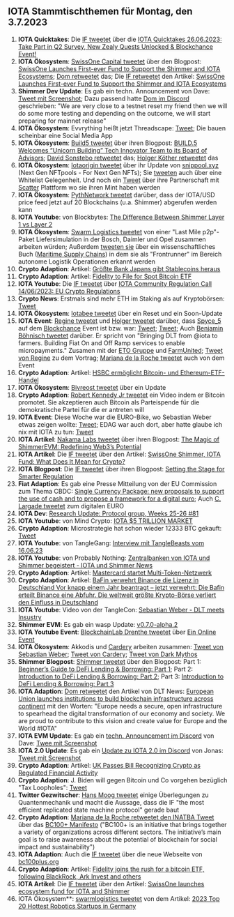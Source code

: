 ## IOTA Stammtischthemen für Montag, den 3.7.2023

1. **IOTA Quicktakes**: Die [IF tweetet](https://twitter.com/iota/status/1673254903832096769?s=20) über die [IOTA Quicktakes 26.06.2023: Take Part in Q2 Survey, New Zealy Quests Unlocked & Blockchance Event!](https://www.youtube.com/watch?v=QXPMVmsCBu8)
2. **IOTA Ökosystem**: [SwissOne Capital tweetet](https://twitter.com/Swissonecapital/status/1673677555235278849?s=20) über den Blogpost: [SwissOne Launches First-ever Fund to Support the Shimmer and IOTA Ecosystems](https://www.prunderground.com/swissone-launches-first-ever-fund-to-support-the-shimmer-and-iota-ecosystems/00311351/); [Dom retweetet](https://twitter.com/DomSchiener/status/1673729851323301896?s=20) das; Die [IF retweetet](https://twitter.com/iota/status/1674357039844163585?s=20) den Artikel: [SwissOne Launches First-ever Fund to Support the Shimmer and IOTA Ecosystems](https://seekingalpha.com/pr/19380492-swissone-launches-first-ever-fund-to-support-shimmer-and-iota-ecosystems)
3. **Shimmer Dev Update**: Es gab ein techn. Announcement von Dave: [Tweet mit Screenshot](https://twitter.com/Vrom14286662/status/1673715411123073025?s=20); Dazu passend hatte [Dom im Discord](https://discord.com/channels/397872799483428865/397872799483428867/1123188939101061130) geschrieben: "We are very close to a testnet reset my friend  then we will do some more testing and depending on the outcome, we will start preparing for mainnet release"
4. **IOTA Ökosystem**: Evvrything heißt jetzt Threadscape: [Tweet](https://twitter.com/7hreadscape/status/1673683927658012673?s=20); Die bauen scheinbar eine Social Media App
5. **IOTA Ökosystem**: [Build5 tweetet](https://twitter.com/build5tech/status/1673567947128979459?s=20) über ihren Blogpost: [BUILD.5 Welcomes “Unicorn Building” Tech Innovator Team to its Board of Advisors](https://build5.com/blog/unicorn-building/); [David Sonstebo retweetet](https://twitter.com/DavidSonstebo/status/1663469885257555968?s=20) das; [Holger Köther retweetet](https://twitter.com/HolgerKoether/status/1663454777781436416?s=20) das
6. **IOTA Ökosystem**: [Iotaorigin tweetet](https://twitter.com/snippool/status/1673758017198628877?s=20) über ihr Update von [snippool.xyz](https://www.snippool.xyz/) (Next Gen NFTpools - For Next Gen NFTs); Sie [tweeten](https://twitter.com/snippool/status/1673632741257084928?s=20) auch über eine Whitelist Gelegenheit. Und noch ein [Tweet](https://twitter.com/snippool/status/1674683955809857536?s=20) über ihre Partnerschaft mit [Scatter](https://twitter.com/scatter_art) Plattform wo sie ihren Mint haben werden
7. **IOTA Ökosystem**: [PythNetwork tweetet](https://twitter.com/PythNetwork/status/1673330560163360768?s=20) darüber, dass der IOTA/USD price feed jetzt auf 20 Blockchains (u.a. Shimmer) abgerufen werden kann
8. **IOTA Youtube**: von Blockbytes: [The Difference Between Shimmer Layer 1 vs Layer 2](https://www.youtube.com/watch?v=Ml3fAq6g62o)
9. **IOTA Ökosystem**: [Swarm Logistics tweetet](https://twitter.com/SwarmLogistics/status/1673313832196886530?s=20) von einer "Last Mile p2p"-Paket Liefersimulation in der Bosch, Daimler und Opel zusammen arbeiten würden; Außerdem [tweeten sie](https://twitter.com/SwarmLogistics/status/1673741531465891846?s=20) über ein wissenschaftliches Buch ([Maritime Supply Chains](https://www.sciencedirect.com/book/9780128184219/maritime-supply-chains)) in dem sie als "Frontrunner" im Bereich autonome Logistik Operationen erkannt werden
10. **Crypto Adaption**: Artikel: [Größte Bank Japans gibt Stablecoins heraus](https://bitcoinblog.de/2023/06/27/groesste-bank-japans-gibt-stablecoins-heraus/)
11. **Crypto Adaption**: Artikel: [Fidelity to File for Spot Bitcoin ETF](https://watcher.guru/news/fidelity-to-file-for-spot-bitcoin-etf)
12. **IOTA Youtube**: Die [IF tweetet](https://twitter.com/iota/status/1673783265994371076?s=20) über [IOTA Community Regulation Call 14/06/2023: EU Crypto Regulations](https://www.youtube.com/watch?v=VfRp89KBbRI)
13. **Crypto News**: Erstmals sind mehr ETH im Staking als auf Kryptobörsen: [Tweet](https://twitter.com/LeonWaidmann/status/1673663555772596226?s=20)
14. **IOTA Ökosystem**: [Iotabee tweetet](https://twitter.com/iotabee/status/1673584937306320898?s=20) über ein Reset und ein Soon-Update
15. **IOTA Event**: [Regine tweetet](https://twitter.com/Energine/status/1673301015167131650?s=20) und [Holger tweetet](https://twitter.com/HolgerKoether/status/1673745656018771968?s=20) darüber, dass [Spyce_5](https://twitter.com/SPYCE_5) auf dem [Blockchance](https://twitter.com/Blockchance_) Event ist bzw. war: [Tweet](https://twitter.com/Energine/status/1674346073567928321?s=20); [Tweet](https://twitter.com/Energine/status/1674424623449112579?s=20); Auch [Benjamin Böhnisch tweetet](https://twitter.com/BenBoenisch/status/1674699046185828352?s=20) darüber. Er spricht von "Bringing DLT from @iota to farmers. Building Fiat On and Off Ramp services to enable micropayments." Zusamen mit der [ETO Gruppe](https://twitter.com/EtoGruppe) und [FarmUnited](https://twitter.com/farmunited_GmbH); [Tweet von Regine](https://twitter.com/Energine/status/1674695964685225984?s=20) zu dem Vortrag; [Mariana de la Roche tweetet](https://twitter.com/Marianadlrw/status/1674724946960891905?s=20) auch von dem Event
16. **Crypto Adaption**: Artikel: [HSBC ermöglicht Bitcoin- und Ethereum-ETF-Handel](https://www.btc-echo.de/schlagzeilen/bitcoin-und-co-hsbc-ermoeglicht-handel-mit-krypto-etfs-166633/)
17. **IOTA Ökosystem**: [Bivreost tweetet](https://twitter.com/bivreost/status/1673444857602293761?s=20) über ein Update
18. **Crypto Adaption**: [Robert Kennedy Jr tweetet](https://twitter.com/RobertKennedyJr/status/1673812201457479681?s=20) ein Video indem er Bitcoin promotet. Sie akzeptieren auch Bitcoin als Parteispende für die demokratische Partei für die er antreten will
19. **IOTA Event**: Diese Woche war die EURO-Bike, wo Sebastian Weber etwas zeigen wollte: [Tweet](https://twitter.com/Sebasti65365174/status/1671388303633907712?s=20); EDAG war auch dort, aber hatte glaube ich nix mit IOTA zu tun: [Tweet](https://twitter.com/EDAGGroup/status/1672214192227532802?s=20)
20. **IOTA Artikel**: [Nakama Labs tweetet](https://twitter.com/Nakama_Labs/status/1673956259006144513?s=20) über ihren Blogpost: [The Magic of ShimmerEVM: Redefining Web3’s Potential](https://medium.com/@NakamaLabs/the-magic-of-shimmerevm-redefining-web3s-potential-b0c0be3149c4)
21. **IOTA Artikel**: Die [IF tweetet](https://twitter.com/iota/status/1673994656344858625?s=20) über den Artikel: [SwissOne Shimmer, IOTA Fund: What Does It Mean for Crypto?](https://dailycoin.com/swissone-shimmer-iota-fund-what-it-mean-for-crypto/)
22. **IOTA Blogpost**: Die [IF tweetet](https://twitter.com/iota/status/1674039964823166977?s=20) über ihren Blogpost: [Setting the Stage for Smarter Regulation](https://blog.iota.org/setting-the-stage-for-smarter-regulation/)
23. **Fiat Adaption**: Es gab eine Presse Mitteilung von der EU Commission zum Thema CBDC: [Single Currency Package: new proposals to support the use of cash and to propose a framework for a digital euro](https://ec.europa.eu/commission/presscorner/detail/en/ip_23_3501); Auch [C. Largade tweetet](https://twitter.com/Lagarde/status/1674357919989497858?s=20) zum digitalen EURO
24. **IOTA Dev**: [Research Update: Protocol group, Weeks 25-26 #81](https://github.com/iotaledger/research-updates/discussions/81)
25. **IOTA Youtube**: von Mind Crypto: [IOTA $5 TRILLION MARKET](https://www.youtube.com/watch?v=7IeX_vlDZZU)
26. **Crypto Adaption**: Microstrategie hat schon wieder 12333 BTC gekauft: [Tweet](https://twitter.com/BTC_Archive/status/1674076328226635778?s=20)
27. **IOTA Youtube**: von TangleGang: [Interview mit TangleBeasts vom 16.06.23](https://www.youtube.com/watch?v=Rmhf6QTNuFU)
28. **IOTA Youtube**: von Probably Nothing: [Zentralbanken von IOTA und Shimmer begeistert - IOTA und Shimmer News](https://www.youtube.com/watch?v=vJK3jbPi5ks&t=8s)
29. **Crypto Adaption**: Artikel: [Mastercard startet Multi-Token-Netzwerk](https://www.btc-echo.de/schlagzeilen/mastercard-startet-multi-token-netzwerk-166792/)
30. **Crypto Adaption**: Artikel: [BaFin verwehrt Binance die Lizenz in Deutschland Vor knapp einem Jahr beantragt – jetzt verwehrt: Die Bafin erteilt Binance eine Abfuhr. Die weltweit größte Krypto-Börse verliert den Einfluss in Deutschland](https://www.btc-echo.de/schlagzeilen/bafin-verwehrt-binance-die-lizenz-in-deutschland-166802/)
31. **IOTA Youtube**: Video von der TangleCon: [Sebastian Weber - DLT meets Insustry](https://www.youtube.com/watch?v=Ab4ftyxyRas)
32. **Shimmer EVM**: Es gab ein wasp Update: [v0.7.0-alpha.2](https://github.com/iotaledger/wasp/releases/tag/v0.7.0-alpha.2)
33. **IOTA Youtube Event**: [BlockchainLab Drenthe tweetet](https://twitter.com/BclDrenthe/status/1674360015749099520?s=20) über [Ein Online Event](https://www.youtube.com/watch?v=lHWOpfeXBKY)
34. **IOTA Ökosystem**: Akkodis und [Cardery](https://twitter.com/CarderyGmbH) arbeiten zusammen: [Tweet von Sebastian Weber](https://twitter.com/Sebasti65365174/status/1674392877911232514?s=20); [Tweet von Cardery](https://twitter.com/CarderyGmbH); [Tweet von Dark Mythos](https://twitter.com/DarkMythosIOTA/status/1674398357769289728?s=20)
35. **Shimmer Blogpost**: [Shimmer tweetet](https://twitter.com/shimmernet/status/1674402344086192131?s=20) über den Blogpost: Part 1: [Beginner’s Guide to DeFi Lending & Borrowing: Part 1](https://blog.shimmer.network/defi-lending-borrowing-part-1/); Part 2: [Introduction to DeFi Lending & Borrowing: Part 2](https://blog.shimmer.network/defi-lending-borrowing-part-2/); Part 3: [Introduction to DeFi Lending & Borrowing: Part 3](https://blog.shimmer.network/defi-lending-borrowing-part-3/)
36. **IOTA Adaption**: [Dom retweetet](https://twitter.com/DomSchiener/status/1674468356785680385?s=20) den Artikel von DLT News: [European Union launches institutions to build blockchain infrastructure across continent](https://www.dlnews.com/articles/regulation/european-union-scales-blockchain-infrastructure-in-big-push/) mit den Worten: "Europe needs a secure, open infrastructure to spearhead the digital transformation of our economy and society. We are proud to contribute to this vision and create value for Europe and the World #IOTA"
37. **IOTA EVM Update**: Es gab ein [techn. Announcement im Discord](https://discord.com/channels/397872799483428865/800810467928309790/1124005011148513392) von Dave: [Twee mit Screenshot](https://twitter.com/Vrom14286662/status/1674460288526037008?s=20)
38. **IOTA 2.0 Update**: Es gab ein [Update zu IOTA 2.0 im Discord](https://discord.com/channels/397872799483428865/930452985270632498/1123916578090647612) von Jonas: [Tweet mit Screenshot](https://twitter.com/theissler/status/1674459255112445953?s=20)
39. **Crypto Adaption**: Artikel: [UK Passes Bill Recognizing Crypto as Regulated Financial Activity](https://watcher.guru/news/uk-passes-bill-recognizing-crypto-as-regulated-financial-activity)
40. **Crypto Adaption**: J. Biden will gegen Bitcoin und Co vorgehen bezüglich "Tax Loopholes": [Tweet](https://twitter.com/BTC_Archive/status/1674473436280659978?s=20)
41. **Twitter Gezwitscher**: [Hans Moog tweetet](https://twitter.com/hus_qy/status/1674490612437905428?s=20) einige Überlegungen zu Quantenmechanik und  macht die Aussage, dass die IF "the most efficient replicated state machine protocol" gerade baut
42. **Crypto Adaption**: [Mariana de la Roche retweetet den INATBA Tweet](https://twitter.com/Marianadlrw/status/1674672310584786945?s=20) über das [BC100+ Manifesto](https://bc100plus.org/) ("BC100+ is an initiative that brings together a variety of organizations across different sectors. The initiative’s main goal is to raise awareness about the potential of blockchain for social impact and sustainability")
43. **IOTA Adaption**: Auch die [IF tweetet](https://twitter.com/iota/status/1674692598173253632?s=20) über die neue Webseite von [bc100plus.org](https://bc100plus.org/)
44. **Crypto Adaption**: Artikel: [Fidelity joins the rush for a bitcoin ETF, following BlackRock, Ark Invest and others](https://www.cnbc.com/2023/06/29/fidelity-joins-the-rush-for-a-bitcoin-etf-following-blackrock-ark-invest-and-others.html)
45. **IOTA Artikel**: Die [IF tweetet](https://twitter.com/iota/status/1674719435716788229?s=20) über den Artikel: [SwissOne launches ecosystem fund for IOTA and Shimmer](https://coinjournal.net/news/swissone-launches-ecosystem-fund-for-iota-and-shimmer/)
46. IOTA Ökosystem**: [swarmlogistics tweetet](https://twitter.com/SwarmLogistics/status/1674686154031919104?s=20) von dem Artikel: [2023 Top 20 Hottest Robotics Startups in Germany](https://statzon.com/blog/top-15-early-state-robotics-startups-in-germany)

